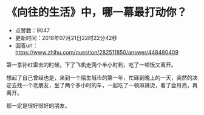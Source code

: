 # 《向往的生活》中，哪一幕最打动你？
- 点赞数：9047
- 更新时间：2018年07月21日22时22分42秒
- 回答url：https://www.zhihu.com/question/282511850/answer/448480409
<body>
 <p data-pid="gYgxZYD4">第一季孙红雷去的时候，下了飞机走两个半小时到，吃了一顿饭又离开。</p>
 <p data-pid="-Q-3U3g1">想起了自己曾经也是，来到一个陌生城市的第一年，忙碌到晚上的一天，突然的决定去找一个老朋友，坐了两个多小时的车，一起吃了一顿麻辣烫，看了会月亮，再离开。</p>
 <p data-pid="WMj57lZM">那一定是很好很好的朋友。</p>
</body>